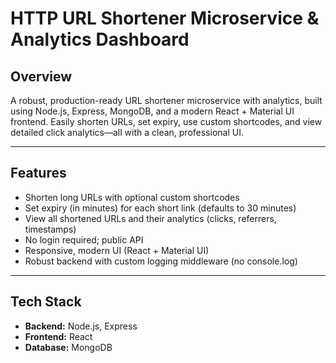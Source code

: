 # HTTP URL Shortener Microservice & Analytics Dashboard

## Overview
A robust, production-ready URL shortener microservice with analytics, built using Node.js, Express, MongoDB, and a modern React + Material UI frontend. Easily shorten URLs, set expiry, use custom shortcodes, and view detailed click analytics—all with a clean, professional UI.

---

## Features
- Shorten long URLs with optional custom shortcodes
- Set expiry (in minutes) for each short link (defaults to 30 minutes)
- View all shortened URLs and their analytics (clicks, referrers, timestamps)
- No login required; public API
- Responsive, modern UI (React + Material UI)
- Robust backend with custom logging middleware (no console.log)

---

## Tech Stack
- **Backend:** Node.js, Express
- **Frontend:** React
- **Database:** MongoDB
